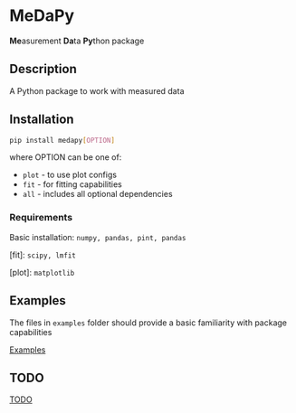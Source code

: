 # MeDaPy
**Me**asurement **Da**ta **Py**thon package

## Description
A Python package to work with measured data

## Installation

```bash
pip install medapy[OPTION]
```

where OPTION can be one of:
- `plot` - to use plot configs
- `fit` - for fitting capabilities
- `all` - includes all optional dependencies

### Requirements
Basic installation: `numpy, pandas, pint, pandas`

\[fit\]: `scipy, lmfit`

\[plot\]: `matplotlib`

## Examples
The files in `examples` folder should provide a basic familiarity with package capabilities

[Examples](./examples/)

## TODO
[TODO](todo.md)

